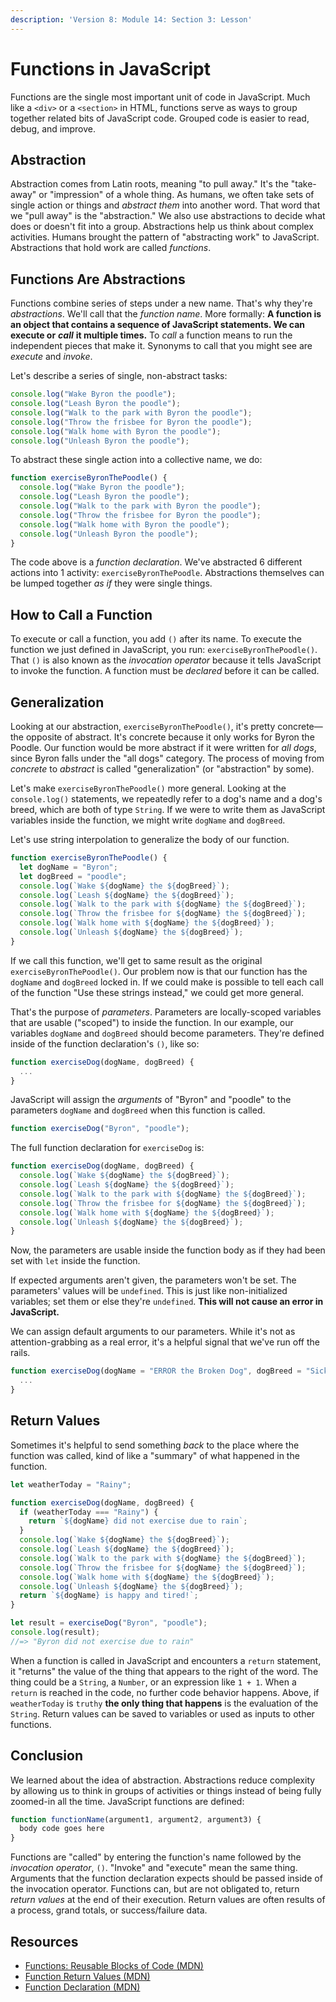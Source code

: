 ```yaml
---
description: 'Version 8: Module 14: Section 3: Lesson'
---
```


# Functions in JavaScript

Functions are the single most important unit of code in JavaScript. Much like a `<div>` or a `<section>` in HTML, functions serve as ways to group together related bits of JavaScript code. Grouped code is easier to read, debug, and improve.

## Abstraction

Abstraction comes from Latin roots, meaning "to pull away." It's the "take-away" or "impression" of a whole thing. As humans, we often take sets of single action or things and _abstract them_ into another word. That word that we "pull away" is the "abstraction." We also use abstractions to decide what does or doesn't fit into a group. Abstractions help us think about complex activities. Humans brought the pattern of "abstracting work" to JavaScript. Abstractions that hold work are called _functions_.

## Functions Are Abstractions

Functions combine series of steps under a new name. That's why they're _abstractions_. We'll call that the _function name_. More formally: **A function is an object that contains a sequence of JavaScript statements. We can execute or** _**call**_ **it multiple times.** To _call_ a function means to run the independent pieces that make it. Synonyms to call that you might see are _execute_ and _invoke_.

Let's describe a series of single, non-abstract tasks:

```javascript
console.log("Wake Byron the poodle");
console.log("Leash Byron the poodle");
console.log("Walk to the park with Byron the poodle");
console.log("Throw the frisbee for Byron the poodle");
console.log("Walk home with Byron the poodle");
console.log("Unleash Byron the poodle");
```

To abstract these single action into a collective name, we do:

```javascript
function exerciseByronThePoodle() {
  console.log("Wake Byron the poodle");
  console.log("Leash Byron the poodle");
  console.log("Walk to the park with Byron the poodle");
  console.log("Throw the frisbee for Byron the poodle");
  console.log("Walk home with Byron the poodle");
  console.log("Unleash Byron the poodle");
}
```

The code above is a _function declaration_. We've abstracted 6 different actions into 1 activity: `exerciseByronThePoodle`. Abstractions themselves can be lumped together _as if_ they were single things.

## How to Call a Function

To execute or call a function, you add `()` after its name. To execute the function we just defined in JavaScript, you run: `exerciseByronThePoodle()`. That `()` is also known as the _invocation operator_ because it tells JavaScript to invoke the function. A function must be _declared_ before it can be called.

## Generalization

Looking at our abstraction, `exerciseByronThePoodle()`, it's pretty concrete—the opposite of abstract. It's concrete because it only works for Byron the Poodle. Our function would be more abstract if it were written for _all dogs_, since Byron falls under the "all dogs" category. The process of moving from _concrete_ to _abstract_ is called "generalization" \(or "abstraction" by some\).

Let's make `exerciseByronThePoodle()` more general. Looking at the `console.log()` statements, we repeatedly refer to a dog's name and a dog's breed, which are both of type `String`. If we were to write them as JavaScript variables inside the function, we might write `dogName` and `dogBreed`.

Let's use string interpolation to generalize the body of our function.

```javascript
function exerciseByronThePoodle() {
  let dogName = "Byron";
  let dogBreed = "poodle";
  console.log(`Wake ${dogName} the ${dogBreed}`);
  console.log(`Leash ${dogName} the ${dogBreed}`);
  console.log(`Walk to the park with ${dogName} the ${dogBreed}`);
  console.log(`Throw the frisbee for ${dogName} the ${dogBreed}`);
  console.log(`Walk home with ${dogName} the ${dogBreed}`);
  console.log(`Unleash ${dogName} the ${dogBreed}`);
}
```

If we call this function, we'll get to same result as the original `exerciseByronThePoodle()`. Our problem now is that our function has the `dogName` and `dogBreed` locked in. If we could make is possible to tell each call of the function "Use these strings instead," we could get more general.

That's the purpose of _parameters_. Parameters are locally-scoped variables that are usable \("scoped"\) to inside the function. In our example, our variables `dogName` and `dogBreed` should become parameters. They're defined inside of the function declaration's `()`, like so:

```javascript
function exerciseDog(dogName, dogBreed) {
  ...
}
```

JavaScript will assign the _arguments_ of "Byron" and "poodle" to the parameters `dogName` and `dogBreed` when this function is called.

```javascript
function exerciseDog("Byron", "poodle");
```

The full function declaration for `exerciseDog` is:

```javascript
function exerciseDog(dogName, dogBreed) {
  console.log(`Wake ${dogName} the ${dogBreed}`);
  console.log(`Leash ${dogName} the ${dogBreed}`);
  console.log(`Walk to the park with ${dogName} the ${dogBreed}`);
  console.log(`Throw the frisbee for ${dogName} the ${dogBreed}`);
  console.log(`Walk home with ${dogName} the ${dogBreed}`);
  console.log(`Unleash ${dogName} the ${dogBreed}`);
}
```

Now, the parameters are usable inside the function body as if they had been set with `let` inside the function.

If expected arguments aren't given, the parameters won't be set. The parameters' values will be `undefined`. This is just like non-initialized variables; set them or else they're `undefined`. **This will not cause an error in JavaScript.**

We can assign default arguments to our parameters. While it's not as attention-grabbing as a real error, it's a helpful signal that we've run off the rails.

```javascript
function exerciseDog(dogName = "ERROR the Broken Dog", dogBreed = "Sick Puppy") {
  ...
}
```

## Return Values

Sometimes it's helpful to send something _back_ to the place where the function was called, kind of like a "summary" of what happened in the function.

```javascript
let weatherToday = "Rainy";

function exerciseDog(dogName, dogBreed) {
  if (weatherToday === "Rainy") {
    return `${dogName} did not exercise due to rain`;
  }
  console.log(`Wake ${dogName} the ${dogBreed}`);
  console.log(`Leash ${dogName} the ${dogBreed}`);
  console.log(`Walk to the park with ${dogName} the ${dogBreed}`);
  console.log(`Throw the frisbee for ${dogName} the ${dogBreed}`);
  console.log(`Walk home with ${dogName} the ${dogBreed}`);
  console.log(`Unleash ${dogName} the ${dogBreed}`);
  return `${dogName} is happy and tired!`;
}

let result = exerciseDog("Byron", "poodle");
console.log(result);
//=> "Byron did not exercise due to rain"
```

When a function is called in JavaScript and encounters a `return` statement, it "returns" the value of the thing that appears to the right of the word. The thing could be a `String`, a `Number`, or an expression like `1 + 1`. When a `return` is reached in the code, no further code behavior happens. Above, if `weatherToday` is `truthy` **the only thing that happens** is the evaluation of the `String`. Return values can be saved to variables or used as inputs to other functions.

## Conclusion

We learned about the idea of abstraction. Abstractions reduce complexity by allowing us to think in groups of activities or things instead of being fully zoomed-in all the time. JavaScript functions are defined:

```javascript
function functionName(argument1, argument2, argument3) {
  body code goes here
}
```

Functions are "called" by entering the function's name followed by the _invocation operator_, `()`. "Invoke" and "execute" mean the same thing. Arguments that the function declaration expects should be passed inside of the invocation operator. Functions can, but are not obligated to, return _return values_ at the end of their execution. Return values are often results of a process, grand totals, or success/failure data.

## Resources

* [Functions: Reusable Blocks of Code \(MDN\)](https://developer.mozilla.org/en-US/docs/Learn/JavaScript/Building_blocks/Functions)
* [Function Return Values \(MDN\)](https://developer.mozilla.org/en-US/docs/Learn/JavaScript/Building_blocks/Return_values)
* [Function Declaration \(MDN\)](https://developer.mozilla.org/en-US/docs/Web/JavaScript/Reference/Statements/function)

